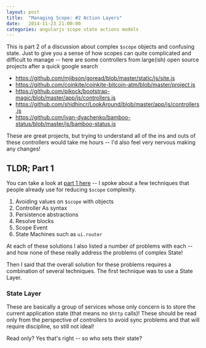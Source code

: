 ```yaml
---
layout: post
title:  "Managing Scope: #2 Action Layers"
date:   2014-11-23 21:00:00
categories: angularjs scope state actions models
---
```


This is part 2 of a discussion about complex `$scope` objects and confusing state. Just to give you a sense of how scopes can quite complicated and difficult to manage -- here are some controllers from large(ish) open source projects after a quick google search

- https://github.com/mjibson/goread/blob/master/static/js/site.js
- https://github.com/coinkite/coinkite-bitcoin-atm/blob/master/project.js
- https://github.com/pikock/bootstrap-magic/blob/master/app/js/controllers.js
- https://github.com/shidhincr/LookAround/blob/master/app/js/controllers.js
- https://github.com/ivan-dyachenko/bamboo-status/blob/master/js/bamboo-status.js

These are great projects, but trying to understand all of the ins and outs of these controllers would take me hours -- I'd also feel very nervous making any changes!

## TLDR; Part 1

You can take a look at [part 1 here][part1] -- I spoke about a few techniques that people already use for reducing `$scope` complexity.

1. Avoiding values on `$scope` with objects
2. Controller As syntax
3. Persistence abstractions
4. Resolve blocks
5. Scope Event
6. State Machines such as `ui.router`

At each of these solutions I also listed a number of problems with each -- and how none of these really address the problems of complex State!

Then I said that the overall solution for these problems requires a combination of several techniques. The first technique was to use a State Layer.

### State Layer

These are basically a group of services whose only concern is to store the current application state (that means no `$http` calls)! These should be read only from the perspective of controllers to avoid sync problems and that will require discipline, so still not ideal!

Read only? Yes that's right -- so who sets their state?


[part1]: /blog/managing-scope-state-layers/